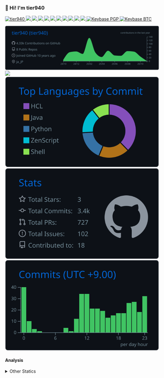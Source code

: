 ### 👋 Hi! I'm tier940

<p align="left"> 
  <a href="https://github.com/tier940/tier940/">
    <img src="https://komarev.com/ghpvc/?username=tier940" alt="tier940" />
  </a>
  <a href="http://twitter.com/tier940">
    <img height="20" src="https://img.shields.io/twitter/follow/tier940?label=Twitter&logo=twitter&style=flat" />
  </a>
  <a href="https://github.com/tier940">
    <img height="20" src="https://img.shields.io/github/followers/tier940?label=follow&logo=github&style=flat" />
  </a>
  <a href="https://www.reddit.com/user/tier940">
    <img height="20" src="https://img.shields.io/reddit/user-karma/combined/tier940?label=Reddit&logo=reddit&style=flat" />
  </a>
  <a href="https://stackoverflow.com/users/17317833/tier940">
    <img height="20" src="https://img.shields.io/stackexchange/stackoverflow/r/17317833?label=StackOverflow&logo=stack-overflow&style=flat" />
  </a>
  <a href="https://zenn.dev/tier940">
    <img height="20" src="https://zenn.badge.nikaera.com/s/tier940/likes" />
  </a>
  <a href="https://zenn.dev/tier940">
    <img height="20" src="https://zenn.badge.nikaera.com/s/tier940/followers" />
  </a>
  <a href="https://zenn.dev/tier940">
    <img height="20" src="https://zenn.badge.nikaera.com/s/tier940/articles" />
  </a>
  <a href="http://qiita.com/tier940">
    <img height="20" src="https://qiita-badge.apiapi.app/s/tier940/posts.svg" />
  </a>
  <a href="http://qiita.com/tier940">
    <img height="20" src="https://qiita-badge.apiapi.app/s/tier940/contributions.svg" />
  </a>
  <a href="https://github.com/tier940/tier940/">
    <img height="20" src="https://github.com/tier940/tier940/actions/workflows/main.yml/badge.svg" />
  </a>
  <a href="https://keybase.io/tier940">
    <img alt="Keybase PGP" src="https://img.shields.io/keybase/pgp/tier940">
  </a>
  <a href="https://keybase.io/tier940">
    <img alt="Keybase BTC" src="https://img.shields.io/keybase/btc/tier940">
  </a>
</p>

[![](https://raw.githubusercontent.com/tier940/tier940/main/profile-summary-card-output/github_dark/0-profile-details.svg)](https://github.com/vn7n24fzkq/github-profile-summary-cards)
[![](https://raw.githubusercontent.com/tier940/tier940/main/profile-summary-card-output/github_dark/1-repos-per-language.svg)](https://github.com/vn7n24fzkq/github-profile-summary-cards) [![](https://raw.githubusercontent.com/tier940/tier940/main/profile-summary-card-output/github_dark/2-most-commit-language.svg)](https://github.com/vn7n24fzkq/github-profile-summary-cards)
[![](https://raw.githubusercontent.com/tier940/tier940/main/profile-summary-card-output/github_dark/3-stats.svg)](https://github.com/vn7n24fzkq/github-profile-summary-cards) [![](https://raw.githubusercontent.com/tier940/tier940/main/profile-summary-card-output/github_dark/4-productive-time.svg)](https://github.com/vn7n24fzkq/github-profile-summary-cards)


#### Analysis
<!-- <img height="150" src="https://github.com/tier940/tier940/blob/master/images/stat.svg" alt="Alternative Text"/> -->

<details>
  <summary>Other Statics</summary>
  <!--START_SECTION:waka-->
![Code Time](http://img.shields.io/badge/Code%20Time-4%2C265%20hrs%2023%20mins-blue)

**🐱 My GitHub Data** 

> 📦 34.0 kB Used in GitHub's Storage 
 > 
> 💼 Opted to Hire
 > 
> 📜 8 Public Repositories 
 > 
> 🔑 5 Private Repositories 
 > 
**I'm an Early 🐤** 

```text
🌞 Morning                171 commits         ██████░░░░░░░░░░░░░░░░░░░   22.38 % 
🌆 Daytime                299 commits         ██████████░░░░░░░░░░░░░░░   39.14 % 
🌃 Evening                216 commits         ███████░░░░░░░░░░░░░░░░░░   28.27 % 
🌙 Night                  78 commits          ███░░░░░░░░░░░░░░░░░░░░░░   10.21 % 
```
📅 **I'm Most Productive on Friday** 

```text
Monday                   62 commits          ██░░░░░░░░░░░░░░░░░░░░░░░   08.12 % 
Tuesday                  96 commits          ███░░░░░░░░░░░░░░░░░░░░░░   12.57 % 
Wednesday                111 commits         ████░░░░░░░░░░░░░░░░░░░░░   14.53 % 
Thursday                 64 commits          ██░░░░░░░░░░░░░░░░░░░░░░░   08.38 % 
Friday                   204 commits         ███████░░░░░░░░░░░░░░░░░░   26.70 % 
Saturday                 80 commits          ███░░░░░░░░░░░░░░░░░░░░░░   10.47 % 
Sunday                   147 commits         █████░░░░░░░░░░░░░░░░░░░░   19.24 % 
```


📊 **This Week I Spent My Time On** 

```text
🕑︎ Time Zone: Asia/Tokyo

💬 Programming Languages: 
Other                    32 hrs 36 mins      ████████████████████████░   94.32 % 
YAML                     1 hr 7 mins         █░░░░░░░░░░░░░░░░░░░░░░░░   03.27 % 
Java                     27 mins             ░░░░░░░░░░░░░░░░░░░░░░░░░   01.32 % 
Markdown                 10 mins             ░░░░░░░░░░░░░░░░░░░░░░░░░   00.49 % 
INI                      5 mins              ░░░░░░░░░░░░░░░░░░░░░░░░░   00.24 % 

🔥 Editors: 
Edge                     32 hrs 37 mins      ████████████████████████░   94.39 % 
VS Code                  1 hr 24 mins        █░░░░░░░░░░░░░░░░░░░░░░░░   04.09 % 
IntelliJ IDEA            31 mins             ░░░░░░░░░░░░░░░░░░░░░░░░░   01.53 % 

💻 Operating System: 
Windows                  32 hrs 20 mins      ███████████████████████░░   93.57 % 
Mac                      2 hrs 13 mins       ██░░░░░░░░░░░░░░░░░░░░░░░   06.43 % 
```

**I Mostly Code in Java** 

```text
Java                     13 repos            ████████████░░░░░░░░░░░░░   48.15 % 
Python                   2 repos             ██░░░░░░░░░░░░░░░░░░░░░░░   07.41 % 
ZenScript                2 repos             ██░░░░░░░░░░░░░░░░░░░░░░░   07.41 % 
Astro                    1 repo              █░░░░░░░░░░░░░░░░░░░░░░░░   03.70 % 
HTML                     1 repo              █░░░░░░░░░░░░░░░░░░░░░░░░   03.70 % 
```



**Timeline**

![Lines of Code chart](https://raw.githubusercontent.com/tier940/tier940/main/assets/bar_graph.png)


 Last Updated on 10/08/2024 01:19:18 UTC
<!--END_SECTION:waka-->
</details>
